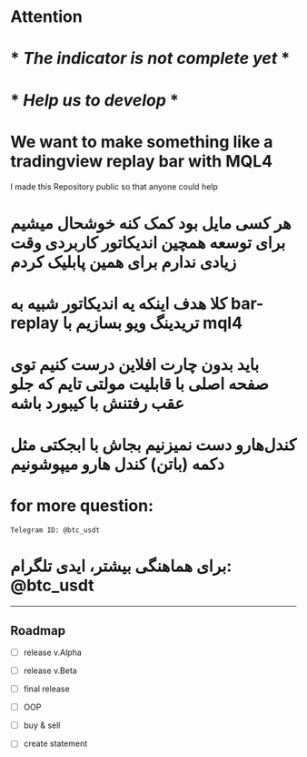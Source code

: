 # Attention
# * *The indicator is not complete yet* *
# * *Help us to develop* *
# We want to make something like a tradingview replay bar with MQL4
 I made this Repository public so that anyone could help
  
 # هر کسی مایل بود کمک کنه خوشحال میشیم برای توسعه همچین اندیکاتور کاربردی وقت زیادی ندارم برای همین پابلیک کردم
 # کلا هدف اینکه یه اندیکاتور شبیه به bar-replay تریدینگ ویو بسازیم با mql4
 # باید بدون چارت افلاین درست کنیم توی صفحه اصلی با قابلیت مولتی تایم که جلو عقب رفتنش با کیبورد باشه 
 # کندل‌هارو دست نمیزنیم بجاش با ابجکتی مثل دکمه (باتن) کندل هارو میپوشونیم
 
 # for more question:
    Telegram ID: @btc_usdt
   
   
# برای هماهنگی بیشتر، ایدی تلگرام: @btc_usdt

---

## Roadmap
- [ ] release v.Alpha
- [ ] release v.Beta
- [ ] final release 
- [ ] OOP
- [ ] buy & sell
- [ ] create statement



 

